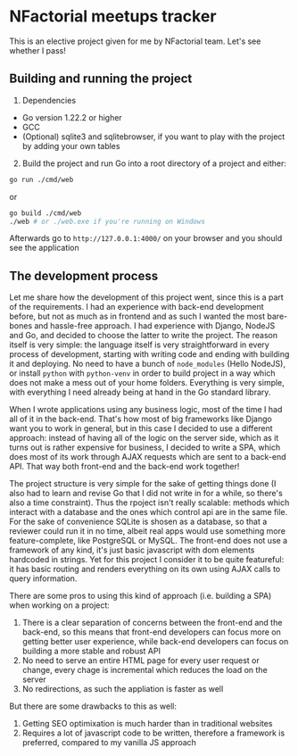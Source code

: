 # NFactorial meetups tracker

This is an elective project given for me by NFactorial team. Let's see whether I pass!

## Building and running the project
1. Dependencies
  - Go version 1.22.2 or higher
  - GCC
  - (Optional) sqlite3 and sqlitebrowser, if you want to play with the project by adding your own tables
2. Build the project and run
Go into a root directory of a project and either:
```bash
go run ./cmd/web
```
or
```bash
go build ./cmd/web
./web # or ./web.exe if you're running on Windows

```
Afterwards go to `http://127.0.0.1:4000/` on your browser and you should see the application

## The development process
Let me share how the development of this project went, since this is a part of the requirements.
I had an experience with back-end development before, but not as much as in frontend and as such I wanted the most bare-bones
and hassle-free approach. I had experience with Django, NodeJS and Go, and decided to choose the latter to write the project.
The reason itself is very simple: the language itself is very straightforward in every process of development, starting with writing code
and ending with building it and deploying. No need to have a bunch of `node_modules` (Hello NodeJS), or install `python` with 
`python-venv` in order to build project in a way which does not make a mess out of your home folders. Everything is very simple,
with everything I need already being at hand in the Go standard library.

When I wrote applications using any business logic, most of the time I had all of it in the back-end. That's how most of big
frameworks like Django want you to work in general, but in this case I decided to use a different approach: instead of having all 
of the logic on the server side, which as it turns out is rather expensive for business, I decided to write a SPA, which does
most of its work through AJAX requests which are sent to a back-end API. That way both front-end and the back-end work together!

The project structure is very simple for the sake of getting things done (I also had to learn and revise Go that I did not write in for a while, so there's also a time constraint).
Thus the rpoject isn't really scalable: methods which interact with a database and the ones which control api are in the same file.
For the sake of convenience SQLite is shosen as a database, so that a reviewer could run it in no time, albeit real apps would use
something more feature-complete, like PostgreSQL or MySQL. The front-end does not use a framework of any kind, it's just basic javascript with dom elements hardcoded in strings. 
Yet for this project I consider it to be quite featureful: it has basic routing and renders everything on its own using AJAX calls to
query information.

There are some pros to using this kind of approach (i.e. building a SPA) when working on a project:
1. There is a clear separation of concerns between the front-end and the back-end, so this means that front-end developers 
can focus more on getting better user experience, while back-end developers can focus on building a more stable and robust API
2. No need to serve an entire HTML page for every user request or change, every chage is incremental which reduces the load on the server
3. No redirections, as such the appliation is faster as well

But there are some drawbacks to this as well:
1. Getting SEO optimixation is much harder than in traditional websites
2. Requires a lot of javascript code to be written, therefore a framework is preferred, compared to my vanilla JS approach
